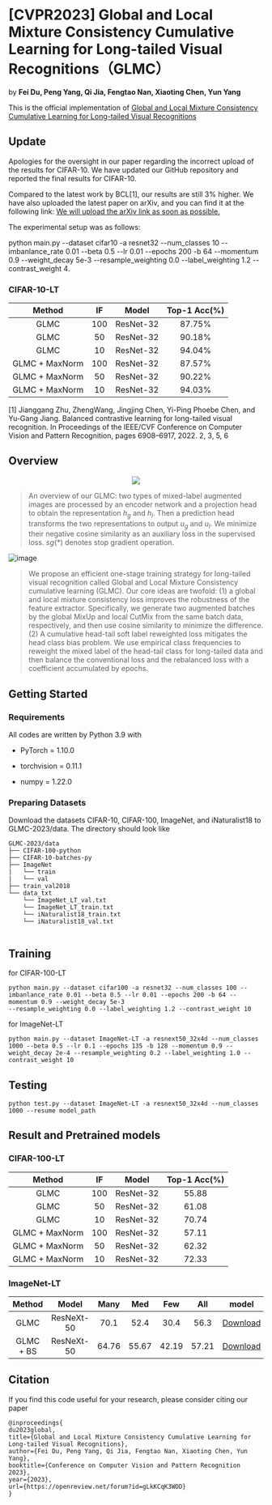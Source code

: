 # [CVPR2023] Global and Local Mixture Consistency Cumulative Learning for Long-tailed Visual Recognitions（GLMC）
by **Fei Du, Peng Yang, Qi Jia, Fengtao Nan, Xiaoting Chen, Yun Yang**

This is the official implementation of  [Global and Local Mixture Consistency Cumulative Learning for Long-tailed Visual Recognitions](https://github.com/ynu-yangpeng/GLMC)

## Update
Apologies for the oversight in our paper regarding the incorrect upload of the results for CIFAR-10. We have updated our GitHub repository and reported the final results for CIFAR-10.

Compared to the latest work by BCL[1], our results are still 3% higher. We have also uploaded the latest paper on arXiv, and you can find it at the following link: [We will upload the arXiv link as soon as possible.](https://github.com/ynu-yangpeng/GLMC)

The experimental setup was as follows: 

python main.py --dataset cifar10 -a resnet32 --num_classes 10 --imbanlance_rate 0.01 --beta 0.5 --lr 0.01 --epochs 200 -b 64 --momentum 0.9 --weight_decay 5e-3 --resample_weighting 0.0 --label_weighting 1.2 --contrast_weight 4.

### CIFAR-10-LT
| Method | IF | Model | Top-1 Acc(%) |
| :---:| :---:|:---:|:---:|
| GLMC   | 100   | ResNet-32     | 87.75%    |
| GLMC   | 50    | ResNet-32     | 90.18%    |
| GLMC   | 10    | ResNet-32     | 94.04%    |
| GLMC + MaxNorm   | 100   | ResNet-32     | 87.57%    |
| GLMC + MaxNorm   | 50    | ResNet-32     | 90.22%    |
| GLMC + MaxNorm   | 10    | ResNet-32     | 94.03%    |



[1] Jianggang Zhu, ZhengWang, Jingjing Chen, Yi-Ping Phoebe Chen, and Yu-Gang Jiang. Balanced contrastive learning for long-tailed visual recognition. In Proceedings of the IEEE/CVF Conference on Computer Vision and Pattern Recognition, pages 6908–6917, 2022. 2, 3, 5, 6

## Overview

<div align="center"><img src="https://user-images.githubusercontent.com/48430480/223947913-edbdd463-d6e1-4ae7-8e8d-b846c002a20d.png"></div>


> An overview of our GLMC: two types of mixed-label augmented images are processed by an encoder network and a projection head to obtain the representation $h_g$ and $h_l$. Then a prediction head transforms the two representations to output $u_g$ and $u_l$. We minimize their negative cosine similarity as an auxiliary loss in the supervised loss. $sg(*)$ denotes stop gradient operation.

> 
![image](https://user-images.githubusercontent.com/48430480/222028170-e63da465-e143-4c6d-bdb9-ca1b3e31d469.png)


> We propose an efficient one-stage training strategy for long-tailed visual recognition called Global and Local Mixture Consistency cumulative learning (GLMC). Our core ideas are twofold: (1) a global and local mixture consistency loss improves the robustness of the feature extractor. Specifically, we generate two augmented batches by the global MixUp and local CutMix from the same batch data, respectively, and then use cosine similarity to minimize the difference. (2) A cumulative head-tail soft label reweighted loss mitigates the head class bias problem. We use empirical class frequencies to reweight the mixed label of the head-tail class for long-tailed data and then balance the conventional loss and the rebalanced loss with a coefficient accumulated by epochs.

## Getting Started
### Requirements
All codes are written by Python 3.9 with

- PyTorch = 1.10.0 

- torchvision = 0.11.1

- numpy = 1.22.0

### Preparing Datasets
Download the datasets CIFAR-10, CIFAR-100, ImageNet, and iNaturalist18 to GLMC-2023/data. The directory should look like

````
GLMC-2023/data
├── CIFAR-100-python
├── CIFAR-10-batches-py
├── ImageNet
|   └── train
|   └── val
├── train_val2018
└── data_txt
    └── ImageNet_LT_val.txt
    └── ImageNet_LT_train.txt
    └── iNaturalist18_train.txt
    └── iNaturalist18_val.txt
    
````
## Training
for CIFAR-100-LT
````
python main.py --dataset cifar100 -a resnet32 --num_classes 100 --imbanlance_rate 0.01 --beta 0.5 --lr 0.01 --epochs 200 -b 64 --momentum 0.9 --weight_decay 5e-3
--resample_weighting 0.0 --label_weighting 1.2 --contrast_weight 10
````


for ImageNet-LT
````
python main.py --dataset ImageNet-LT -a resnext50_32x4d --num_classes 1000 --beta 0.5 --lr 0.1 --epochs 135 -b 128 --momentum 0.9 --weight_decay 2e-4 --resample_weighting 0.2 --label_weighting 1.0 --contrast_weight 10
````

## Testing
````
python test.py --dataset ImageNet-LT -a resnext50_32x4d --num_classes 1000 --resume model_path
````

## Result and Pretrained models

### CIFAR-100-LT     
| Method | IF | Model | Top-1 Acc(%) |
| :---:| :---:|:---:|:---:|    
| GLMC   | 100   | ResNet-32     | 55.88    |
| GLMC   | 50    | ResNet-32     | 61.08    |
| GLMC   | 10    | ResNet-32     | 70.74    |
| GLMC +  MaxNorm  | 100   | ResNet-32     | 57.11    |
| GLMC +  MaxNorm  | 50    | ResNet-32     | 62.32    |
| GLMC +  MaxNorm  | 10    | ResNet-32     | 72.33    |

### ImageNet-LT     
| Method | Model | Many | Med | Few | All | model |
| :---:| :---:|:---:|:---:|:---:| :---:|  :---:| 
| GLMC |ResNeXt-50 | 70.1  | 52.4  | 30.4     | 56.3    | [Download](https://drive.google.com/file/d/1om0ZRuC0PYrYHA1mAsdxm31RYQ_sqDUc/view?usp=share_link) |
| GLMC + BS |ResNeXt-50 | 64.76 | 55.67    | 42.19    | 57.21   | [Download](https://drive.google.com/file/d/1GILBAR5fPcpICtM6uUwmYGkEN11wyEOV/view?usp=share_link) |


## Citation
If you find this code useful for your research, please consider citing our paper<br>
````
@inproceedings{
du2023global,
title={Global and Local Mixture Consistency Cumulative Learning for Long-tailed Visual Recognitions},
author={Fei Du, Peng Yang, Qi Jia, Fengtao Nan, Xiaoting Chen, Yun Yang},
booktitle={Conference on Computer Vision and Pattern Recognition 2023},
year={2023},
url={https://openreview.net/forum?id=gLkKCqK3WOD}
}
````
